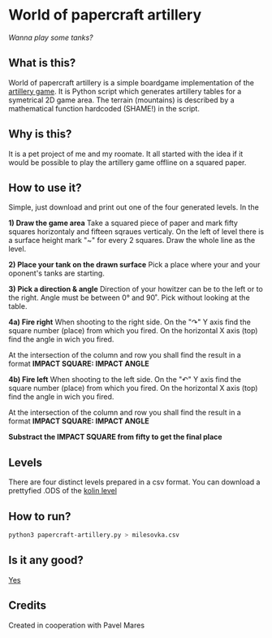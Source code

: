 # World of papercraft artillery
*Wanna play some tanks?*

## What is this?
World of papercraft artillery is a simple boardgame implementation of the [artillery game](https://en.wikipedia.org/wiki/Artillery_game).
It is Python script which generates artillery tables for a symetrical 2D game area.
The terrain (mountains) is described by a mathematical function hardcoded (SHAME!) in the script.

## Why is this?
It is a pet project of me and my roomate. It all started with the idea if it would be possible to play the artillery game offline on a squared paper.

## How to use it?
Simple, just download and print out one of the four generated levels. In the 

**1) Draw the game area**
Take a squared piece of paper and mark fifty squares horizontaly and fifteen sqraues verticaly.
On the left of level there is a surface height mark "~" for every 2 squares.
Draw the whole line as the level.

**2) Place your tank on the drawn surface**
Pick a place where your and your oponent's tanks are starting.

**3) Pick a direction & angle**
Direction of your howitzer can be to the left or to the right. Angle must be between 0° and 90˚.
Pick without looking at the table.

**4a) Fire right**
When shooting to the right side. On the "↷" Y axis find the square number (place) from which you fired.
On the horizontal X axis (top) find the angle in wich you fired.

At the intersection of the column and row you shall find the result in a format **IMPACT SQUARE: IMPACT ANGLE**

**4b) Fire left**
When shooting to the left side. On the "↶" Y axis find the square number (place) from which you fired.
On the horizontal X axis (top) find the angle in wich you fired.

At the intersection of the column and row you shall find the result in a format **IMPACT SQUARE: IMPACT ANGLE**

**Substract the IMPACT SQUARE from fifty to get the final place**


## Levels
There are four distinct levels prepared in a csv format. You can download a prettyfied .ODS of the [kolin level](https://github.com/Smidra/world-of-papercraft-artillery/blob/c97e5dd1f799da833b9c4faa65cb027f008edc15/levels/kolin.ods)

## How to run?
``` bash
python3 papercraft-artillery.py > milesovka.csv
```

## Is it any good?
[Yes](https://news.ycombinator.com/item?id=3067434)

## Credits
Created in cooperation with Pavel Mares
